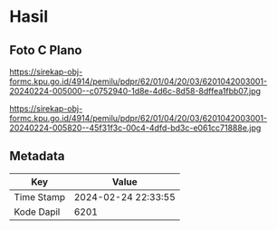 # Hasil

## Foto C Plano

https://sirekap-obj-formc.kpu.go.id/4914/pemilu/pdpr/62/01/04/20/03/6201042003001-20240224-005000--c0752940-1d8e-4d6c-8d58-8dffea1fbb07.jpg

https://sirekap-obj-formc.kpu.go.id/4914/pemilu/pdpr/62/01/04/20/03/6201042003001-20240224-005820--45f31f3c-00c4-4dfd-bd3c-e061cc71888e.jpg


## Metadata

| Key        | Value               |
| ---------- | ------------------- |
| Time Stamp | 2024-02-24 22:33:55 |
| Kode Dapil | 6201                |



